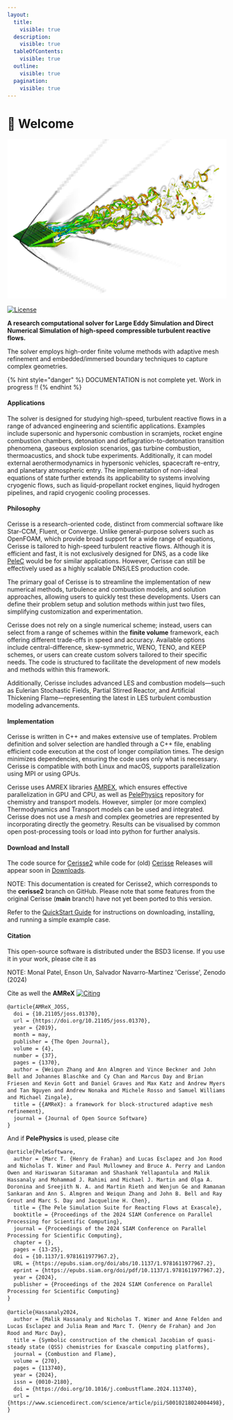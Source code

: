 ```yaml
---
layout:
  title:
    visible: true
  description:
    visible: true
  tableOfContents:
    visible: true
  outline:
    visible: true
  pagination:
    visible: true
---
```


# 🍒 Welcome

<div align="center">

<img src=".gitbook/assets/Intro.png" alt="">

</div>

[![License](https://img.shields.io/badge/License-BSD\_3--Clause-blue.svg)](https://opensource.org/licenses/BSD-3-Clause)

**A research computational solver for Large Eddy Simulation  and Direct Numerical Simulation of high-speed compressible turbulent reactive flows.**

The solver employs high-order finite volume methods with adaptive mesh refinement and embedded/immersed boundary techniques to capture complex geometries.



{% hint style="danger" %}
DOCUMENTATION is not complete yet. Work in progress !!
{% endhint %}

#### Applications

The solver is designed for studying high-speed, turbulent reactive flows in a range of advanced engineering and scientific applications. Examples include supersonic and hypersonic combustion in scramjets, rocket engine combustion chambers, detonation and deflagration-to-detonation transition phenomena, gaseous explosion scenarios, gas turbine combustion, thermoacustics, and shock tube experiments. Additionally, it can model external aerothermodynamics in hypersonic vehicles, spacecraft re-entry, and planetary atmospheric entry. The implementation of non-ideal equations of state further extends its applicability to systems involving cryogenic flows, such as liquid-propellant rocket engines, liquid hydrogen pipelines, and rapid cryogenic cooling processes.

#### Philosophy

Cerisse is a research-oriented code, distinct from commercial software like Star-CCM, Fluent, or Converge. Unlike general-purpose solvers such as OpenFOAM, which provide broad support for a wide range of equations, Cerisse is tailored to high-speed turbulent reactive flows. Although it is efficient and fast, it is not exclusively designed for DNS, as a code like 
[PeleC](https://github.com/AMReX-Combustion/PeleC) would be for similar applications. However, Cerisse can still be effectively used as a highly scalable DNS/LES production code.

The primary goal of Cerisse is to streamline the implementation of new numerical methods, turbulence and combustion models, and solution approaches, allowing users to quickly test these developments. Users can define their problem setup and solution methods within just two files, simplifying customization and experimentation.

Cerisse does not rely on a single numerical scheme; instead, users can select from a range of schemes within the **finite volume** framework, each offering different trade-offs in speed and accuracy. Available options include central-difference, skew-symmetric, WENO, TENO, and KEEP schemes, or users can create custom solvers tailored to their specific needs. The code is structured to facilitate the development of new models and methods within this framework.

Additionally, Cerisse includes advanced LES and combustion models—such as Eulerian Stochastic Fields, Partial Stirred Reactor, and Artificial Thickening Flame—representing the latest in LES turbulent combustion modeling advancements.

#### Implementation

Cerisse is written in C++ and makes extensive use of templates. Problem definition and solver selection are handled through a C++ file, enabling efficient code execution at the cost of longer compilation times. The design minimizes dependencies, ensuring the code uses only what is necessary. Cerisse is compatible with both Linux and macOS, supports parallelization using MPI or using GPUs.

Cerisse uses AMREX libraries [AMREX](https://amrex-codes.github.io/amrex/), which ensures effective parallelization in GPU and CPU, as well as [PelePhysics](https://pelephysics.readthedocs.io/en/latest/) repository for chemistry and transport models. However, simpler (or more complex) Thermodynamics and Transport models can be used and integrated. Cerisse does not use a _mesh_ and complex geometries are represented by incorporating directly the geometry. Results can be visualised by common open post-processing tools or load into python for further analysis.

#### Download and Install

The code source for [Cerisse2](https://github.com/salvadornm/cerisse/tree/cerisse2)
while code for (old) [Cerisse](https://github.com/salvadornm/cerisse)
Releases will appear  soon in [Downloads](https://github.com/salvadornm/cerisse/releases).

NOTE: This documentation is created for Cerisse2, which corresponds to the **cerisse2** branch on GitHub.
Please note that some features from the original Cerisse (**main** branch) have not yet been ported to this version.

Refer to the [QuickStart Guide](quickstart.md) for instructions on downloading, installing, and running a simple example case.

#### Citation

This open-source software is distributed under the BSD3 license. If you use it in your work, please cite it as

NOTE: Monal Patel, Enson Un, Salvador Navarro-Martinez 'Cerisse', Zenodo (2024)




Cite as well the **AMReX** [![Citing](http://joss.theoj.org/papers/10.21105/joss.01370/status.svg)](https://doi.org/10.21105/joss.01370)

```
@article{AMReX_JOSS,
  doi = {10.21105/joss.01370},
  url = {https://doi.org/10.21105/joss.01370},
  year = {2019},
  month = may,
  publisher = {The Open Journal},
  volume = {4},
  number = {37},
  pages = {1370},
  author = {Weiqun Zhang and Ann Almgren and Vince Beckner and John Bell and Johannes Blaschke and Cy Chan and Marcus Day and Brian Friesen and Kevin Gott and Daniel Graves and Max Katz and Andrew Myers and Tan Nguyen and Andrew Nonaka and Michele Rosso and Samuel Williams and Michael Zingale},
  title = {{AMReX}: a framework for block-structured adaptive mesh refinement},
  journal = {Journal of Open Source Software}
}
```

And if **PelePhysics** is used, please cite

```
@article{PeleSoftware,
  author = {Marc T. {Henry de Frahan} and Lucas Esclapez and Jon Rood and Nicholas T. Wimer and Paul Mullowney and Bruce A. Perry and Landon Owen and Hariswaran Sitaraman and Shashank Yellapantula and Malik Hassanaly and Mohammad J. Rahimi and Michael J. Martin and Olga A. Doronina and Sreejith N. A. and Martin Rieth and Wenjun Ge and Ramanan Sankaran and Ann S. Almgren and Weiqun Zhang and John B. Bell and Ray Grout and Marc S. Day and Jacqueline H. Chen},
  title = {The Pele Simulation Suite for Reacting Flows at Exascale},
  booktitle = {Proceedings of the 2024 SIAM Conference on Parallel Processing for Scientific Computing},
  journal = {Proceedings of the 2024 SIAM Conference on Parallel Processing for Scientific Computing},
  chapter = {},
  pages = {13-25},
  doi = {10.1137/1.9781611977967.2},
  URL = {https://epubs.siam.org/doi/abs/10.1137/1.9781611977967.2},
  eprint = {https://epubs.siam.org/doi/pdf/10.1137/1.9781611977967.2},
  year = {2024},
  publisher = {Proceedings of the 2024 SIAM Conference on Parallel Processing for Scientific Computing}
}

@article{Hassanaly2024,
  author = {Malik Hassanaly and Nicholas T. Wimer and Anne Felden and Lucas Esclapez and Julia Ream and Marc T. {Henry de Frahan} and Jon Rood and Marc Day},
  title = {Symbolic construction of the chemical Jacobian of quasi-steady state (QSS) chemistries for Exascale computing platforms},
  journal = {Combustion and Flame},
  volume = {270},
  pages = {113740},
  year = {2024},
  issn = {0010-2180},
  doi = {https://doi.org/10.1016/j.combustflame.2024.113740},
  url = {https://www.sciencedirect.com/science/article/pii/S0010218024004498},
}
```

